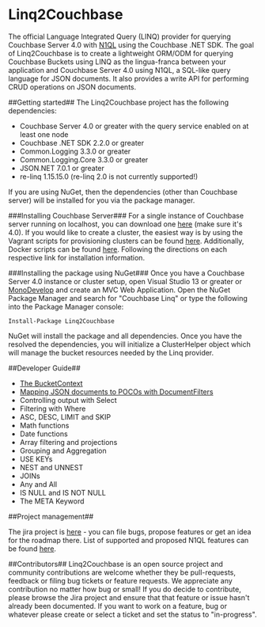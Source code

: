Linq2Couchbase
==================

The official Language Integrated Query (LINQ) provider for querying Couchbase Server 4.0 with [N1QL](http://developer.couchbase.com/documentation/server/4.0/n1ql/n1ql-intro/data-access-using-n1ql.html) using the Couchbase .NET SDK. The goal of Linq2Couchbase is to create a lightweight ORM/ODM for querying Couchbase Buckets using LINQ as the lingua-franca between your application and Couchbase Server 4.0 using N1QL, a SQL-like query language for JSON documents. It also provides a write API for performing CRUD operations on JSON documents.

##Getting started##
The Linq2Couchbase project has the following dependencies:

- Couchbase Server 4.0 or greater with the query service enabled on at least one node
- Couchbase .NET SDK 2.2.0 or greater
- Common.Logging 3.3.0 or greater
- Common.Logging.Core 3.3.0 or greater
- JSON.NET 7.0.1 or greater
- re-linq 1.15.15.0 (re-linq 2.0 is not currently supported!)

If you are using NuGet, then the dependencies (other than Couchbase server) will be installed for you via the package manager. 

###Installing Couchbase Server###
For a single instance of Couchbase server running on localhost, you can download one [here](http://www.couchbase.com/nosql-databases/downloads) (make sure it's 4.0). If you would like to create a cluster, the easiest way is by using the Vagrant scripts for provisioning clusters can be found [here](https://github.com/couchbaselabs/vagrants). Additionally, Docker scripts can be found [here](https://hub.docker.com/r/couchbase/server/). Following the directions on each respective link for installation information.

###Installing the package using NuGet###
Once you have a Couchbase Server 4.0 instance or cluster setup, open Visual Studio 13 or greater or [MonoDevelop](http://www.monodevelop.com/) and create an MVC Web Application. Open the NuGet Package Manager and search for "Couchbase Linq" or type the following into the Package Manager console:

    Install-Package Linq2Couchbase 

NuGet will install the package and all dependencies. Once you have the resolved the dependencies, you will initialize a ClusterHelper object which will manage the bucket resources needed by the Linq provider.

##Developer Guide##

- [The BucketContext](https://github.com/couchbaselabs/Linq2Couchbase/blob/master/docs/bucket-context.md)
- [Mapping JSON documents to POCOs with DocumentFilters](https://github.com/couchbaselabs/Linq2Couchbase/blob/master/docs/document-filters.md)
- Controlling output with Select
- Filtering with Where
- ASC, DESC, LIMIT and SKIP
- Math functions
- Date functions
- Array filtering and projections
- Grouping and Aggregation
- USE KEYs
- NEST and UNNEST
- JOINs
- Any and All
- IS NULL and IS NOT NULL
- The META Keyword


##Project management##

The jira project is [here](http://issues.couchbase.com/browse/LINQ) - you can file bugs, propose features or get an idea for the roadmap there. List of supported and proposed N1QL features can be found [here](https://docs.google.com/document/d/1hPNZ-qTKpVzQsFwg_1uUueltzNL1wA75L5F-hYF92Cw/edit?usp=sharing). 

##Contributors##
Linq2Couchbase is an open source project and community contributions are welcome whether they be pull-requests, feedback or filing bug tickets or feature requests. We appreciate any contribution no matter how bug or small! If you do decide to contribute, please browse the Jira project and ensure that that feature or issue hasn't already been documented. If you want to work on a feature, bug or whatever please create or select a ticket and set the status to "in-progress".


